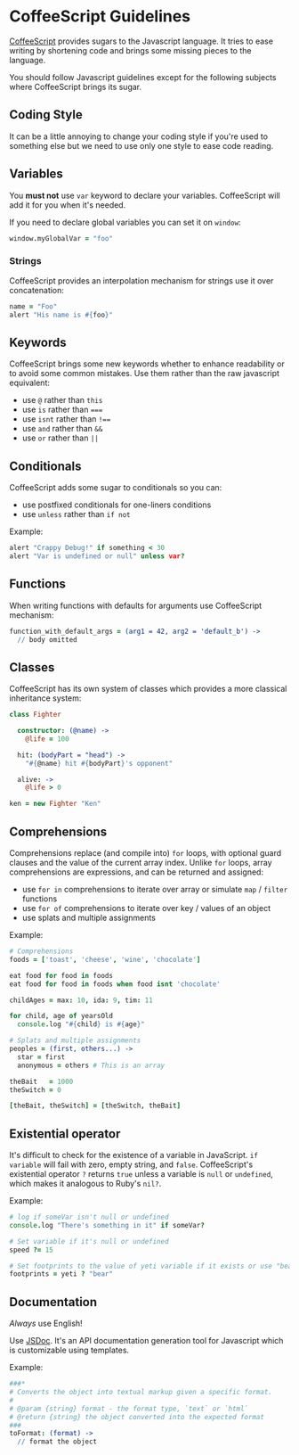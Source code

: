 # CoffeeScript Guidelines #

[CoffeeScript](http://coffeescript.org) provides sugars to the Javascript language. It tries to ease writing by shortening code and brings some missing pieces to the language.

You should follow Javascript guidelines except for the following subjects where CoffeeScript brings its sugar.

## Coding Style ##

It can be a little annoying to change your coding style if you're used to something else but we need to use only one style to ease code reading.

## Variables ##

You **must not** use `var` keyword to declare your variables. CoffeeScript will add it for you when it's needed.

If you need to declare global variables you can set it on `window`:

```coffeescript
window.myGlobalVar = "foo"
```

### Strings ###

CoffeeScript provides an interpolation mechanism for strings use it over concatenation:

```coffeescript
name = "Foo"
alert "His name is #{foo}"
```

## Keywords ##

CoffeeScript brings some new keywords whether to enhance readability or to avoid some common mistakes. Use them rather than the raw javascript equivalent:

- use `@` rather than `this`
- use `is` rather than `===`
- use `isnt` rather than `!==`
- use `and` rather than `&&`
- use `or` rather than `||`

## Conditionals ##

CoffeeScript adds some sugar to conditionals so you can:

- use postfixed conditionals for one-liners conditions
- use `unless` rather than `if not`

Example:

```coffeescript
alert "Crappy Debug!" if something < 30
alert "Var is undefined or null" unless var?
```

## Functions ##

When writing functions with defaults for arguments use CoffeeScript mechanism:

```coffeescript
function_with_default_args = (arg1 = 42, arg2 = 'default_b') ->
  // body omitted
```

## Classes ##

CoffeeScript has its own system of classes which provides a more classical inheritance system:

```coffeescript
class Fighter

  constructor: (@name) ->
    @life = 100

  hit: (bodyPart = "head") ->
    "#{@name} hit #{bodyPart}'s opponent"

  alive: ->
    @life > 0

ken = new Fighter "Ken"
```

## Comprehensions ##

Comprehensions replace (and compile into) `for` loops, with optional guard clauses and the value of the current array index. Unlike `for` loops, array comprehensions are expressions, and can be returned and assigned:

- use `for in` comprehensions to iterate over array or simulate `map` / `filter` functions
- use `for of` comprehensions to iterate over key / values of an object
- use splats and multiple assignments

Example:

```coffeescript
# Comprehensions
foods = ['toast', 'cheese', 'wine', 'chocolate']

eat food for food in foods
eat food for food in foods when food isnt 'chocolate'

childAges = max: 10, ida: 9, tim: 11

for child, age of yearsOld
  console.log "#{child} is #{age}"

# Splats and multiple assignments 
peoples = (first, others...) ->
  star = first
  anonymous = others # This is an array

theBait   = 1000
theSwitch = 0

[theBait, theSwitch] = [theSwitch, theBait]
```

## Existential operator ##

It's difficult to check for the existence of a variable in JavaScript. `if variable` will fail with zero, empty string, and `false`. CoffeeScript's existential operator `?` returns `true` unless a variable is `null` or `undefined`, which makes it analogous to Ruby's `nil?`.

Example:

```coffeescript
# log if someVar isn't null or undefined
console.log "There's something in it" if someVar?

# Set variable if it's null or undefined
speed ?= 15

# Set footprints to the value of yeti variable if it exists or use "bear"
footprints = yeti ? "bear"
```

## Documentation ##

*Always* use English!

Use [JSDoc](http://usejsdoc.org). It's an API documentation generation tool for Javascript which is customizable using templates.

Example:

```coffeescript
###*
# Converts the object into textual markup given a specific format.
#
# @param {string} format - the format type, `text` or `html`
# @return {string} the object converted into the expected format
###
toFormat: (format) ->
  // format the object
```
